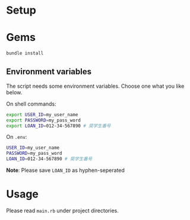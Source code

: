 # Setup

# Gems

```sh
bundle install
```

## Environment variables

The script needs some environment variables.
Choose one what you like below.

On shell commands:

```sh
export USER_ID=my_user_name
export PASSWORD=my_pass_word
export LOAN_ID=012-34-567890 # 奨学生番号
```

On `.env`:

```sh
USER_ID=my_user_name
PASSWORD=my_pass_word
LOAN_ID=012-34-567890 # 奨学生番号
```

**Note**: Please save `LOAN_ID` as hyphen-seperated

# Usage

Please read `main.rb` under project directories.
